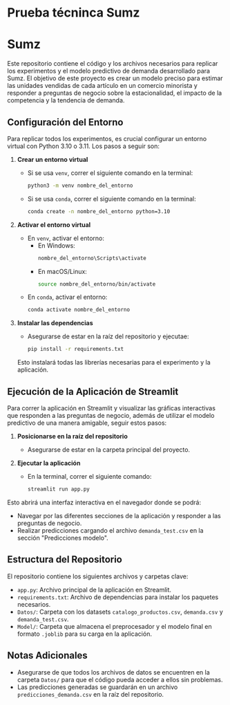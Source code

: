 # Prueba técninca Sumz

# Sumz

Este repositorio contiene el código y los archivos necesarios para replicar los experimentos y el modelo predictivo de demanda desarrollado para Sumz. El objetivo de este proyecto es crear un modelo preciso para estimar las unidades vendidas de cada artículo en un comercio minorista y responder a preguntas de negocio sobre la estacionalidad, el impacto de la competencia y la tendencia de demanda.

## Configuración del Entorno

Para replicar todos los experimentos, es crucial configurar un entorno virtual con Python 3.10 o 3.11. Los pasos a seguir son:

1. **Crear un entorno virtual**
   - Si se usa `venv`, correr el siguiente comando en la terminal:
     ```bash
     python3 -m venv nombre_del_entorno
     ```
   - Si se usa `conda`, correr el siguiente comando en la terminal:
     ```bash
     conda create -n nombre_del_entorno python=3.10
     ```

2. **Activar el entorno virtual**
   - En `venv`, activar el entorno:
     - En Windows:
       ```bash
       nombre_del_entorno\Scripts\activate
       ```
     - En macOS/Linux:
       ```bash
       source nombre_del_entorno/bin/activate
       ```
   - En `conda`, activar el entorno:
     ```bash
     conda activate nombre_del_entorno
     ```

3. **Instalar las dependencias**
   - Asegurarse de estar en la raíz del repositorio y ejecutae:
     ```bash
     pip install -r requirements.txt
     ```
   Esto instalará todas las librerías necesarias para el experimento y la aplicación.

## Ejecución de la Aplicación de Streamlit

Para correr la aplicación en Streamlit y visualizar las gráficas interactivas que responden a las preguntas de negocio, además de utilizar el modelo predictivo de una manera amigable, seguir estos pasos:

1. **Posicionarse en la raíz del repositorio**
   - Asegurarse de estar en la carpeta principal del proyecto.

2. **Ejecutar la aplicación**
   - En la terminal, correr el siguiente comando:
     ```bash
     streamlit run app.py
     ```

Esto abrirá una interfaz interactiva en el navegador donde se podrá:
- Navegar por las diferentes secciones de la aplicación y responder a las preguntas de negocio.
- Realizar predicciones cargando el archivo `demanda_test.csv` en la sección "Predicciones modelo".

## Estructura del Repositorio

El repositorio contiene los siguientes archivos y carpetas clave:

- `app.py`: Archivo principal de la aplicación en Streamlit.
- `requirements.txt`: Archivo de dependencias para instalar los paquetes necesarios.
- `Datos/`: Carpeta con los datasets `catalogo_productos.csv`, `demanda.csv` y `demanda_test.csv`.
- `Model/`: Carpeta que almacena el preprocesador y el modelo final en formato `.joblib` para su carga en la aplicación.

## Notas Adicionales

- Asegurarse de que todos los archivos de datos se encuentren en la carpeta `Datos/` para que el código pueda acceder a ellos sin problemas.
- Las predicciones generadas se guardarán en un archivo `predicciones_demanda.csv` en la raíz del repositorio.

